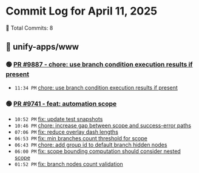 # Commit Log for April 11, 2025

📝 Total Commits: 8

## 📁 unify-apps/www

### 🟢 [PR #9887 - chore: use branch condition execution results if present](https://github.com/unify-apps/www/pull/9887)

- `11:34 PM` [chore: use branch condition execution results if present](https://github.com/unify-apps/www/commit/bd3868bbe2af875730407fc32e704acd96edb754)

### 🟢 [PR #9741 - feat: automation scope](https://github.com/unify-apps/www/pull/9741)

- `10:52 PM` [fix: update test snapshots](https://github.com/unify-apps/www/commit/e3e7cabc78afa04372180738c58d17540ca456a7)
- `10:46 PM` [chore: increase gap between scope and success-error paths](https://github.com/unify-apps/www/commit/78556a3c0a28fd2b5a21bdc564eeafb7b20402c8)
- `07:06 PM` [fix: reduce overlay dash lengths](https://github.com/unify-apps/www/commit/4cbef18f43aa07078fa55c713f4b7045dfbe5a14)
- `06:53 PM` [fix: min branches count threshold for scope](https://github.com/unify-apps/www/commit/e6a6372a708d0188083ade04ad6dd04becfaa0b3)
- `06:43 PM` [chore: add group id to default branch hidden nodes](https://github.com/unify-apps/www/commit/19db5a0f843eae148fa2be58e1d96aee8798e49a)
- `06:00 PM` [fix: scope bounding computation should consider nested scope](https://github.com/unify-apps/www/commit/bf44c1a59eb3b350568e0e870df96b8608fa1d78)
- `01:52 PM` [fix: branch nodes count validation](https://github.com/unify-apps/www/commit/9b8a2a5279f658b719b5dbccb45fc6d4fcdfe1a4)


